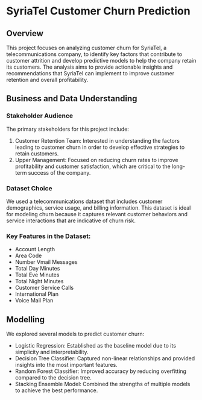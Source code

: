 # **SyriaTel Customer Churn Prediction**

## **Overview**

This project focuses on analyzing customer churn for SyriaTel, a telecommunications company, to identify key factors that contribute to customer attrition and develop predictive models to help the company retain its customers. The analysis aims to provide actionable insights and recommendations that SyriaTel can implement to improve customer retention and overall profitability.

## **Business and Data Understanding**  

### **Stakeholder Audience**  

The primary stakeholders for this project include:

1. Customer Retention Team: Interested in understanding the factors leading to customer churn in order to develop effective strategies to retain customers.   
2. Upper Management: Focused on reducing churn rates to improve profitability and customer satisfaction, which are critical to the long-term success of the company.  

### **Dataset Choice**  

We used a telecommunications dataset that includes customer demographics, service usage, and billing information. This dataset is ideal for modeling churn because it captures relevant customer behaviors and service interactions that are indicative of churn risk.   

### **Key Features in the Dataset:**  

* Account Length  
* Area Code  
* Number Vmail Messages  
* Total Day Minutes  
* Total Eve Minutes  
* Total Night Minutes  
* Customer Service Calls  
* International Plan  
* Voice Mail Plan  

## **Modelling**  

We explored several models to predict customer churn:  

* Logistic Regression: Established as the baseline model due to its simplicity and interpretability.  
* Decision Tree Classifier: Captured non-linear relationships and provided insights into the most important features.  
* Random Forest Classifier: Improved accuracy by reducing overfitting compared to the decision tree.  
* Stacking Ensemble Model: Combined the strengths of multiple models to achieve the best performance.  

